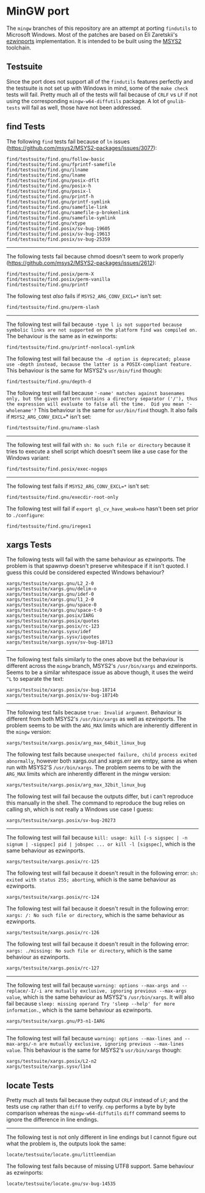 # MinGW port

The `mingw` branches of this repository are an attempt at porting `findutils` to Microsoft Windows. Most of the patches are based on Eli Zaretskii's [ezwinports](https://sourceforge.net/projects/ezwinports/files/) implementation. It is intended to be built using the [MSYS2](https://www.msys2.org/) toolchain.

## Testsuite

Since the port does not support all of the `findutils` features perfectly and the testsuite is not set up with Windows in mind, some of the `make check` tests will fail. Pretty much all of the tests will fail because of `CRLF` vs `LF` if not using the corresponding `mingw-w64-diffutils` package. A lot of `gnulib-tests` will fail as well, those have not been addressed.

## find Tests

The following `find` tests fail because of `ln` issues (https://github.com/msys2/MSYS2-packages/issues/3077):

```
find/testsuite/find.gnu/follow-basic
find/testsuite/find.gnu/fprintf-samefile
find/testsuite/find.gnu/ilname
find/testsuite/find.gnu/lname
find/testsuite/find.gnu/posix-dflt
find/testsuite/find.gnu/posix-h
find/testsuite/find.gnu/posix-l
find/testsuite/find.gnu/printf-h
find/testsuite/find.gnu/printf-symlink
find/testsuite/find.gnu/samefile-link
find/testsuite/find.gnu/samefile-p-brokenlink
find/testsuite/find.gnu/samefile-symlink
find/testsuite/find.gnu/xtype
find/testsuite/find.posix/sv-bug-19605
find/testsuite/find.posix/sv-bug-19613
find/testsuite/find.posix/sv-bug-25359
```

-------------------------------------------------------------------------------

The following tests fail because chmod doesn't seem to work properly (https://github.com/msys2/MSYS2-packages/issues/2612):

```
find/testsuite/find.posix/perm-X
find/testsuite/find.posix/perm-vanilla
find/testsuite/find.gnu/printf
```

The following test _also_ fails if `MSYS2_ARG_CONV_EXCL=*` isn't set:

```
find/testsuite/find.gnu/perm-slash
```

-------------------------------------------------------------------------------

The following test will fail because `-type l is not supported because symbolic links are not supported on the platform find was compiled on.` The behaviour is the same as in ezwinports:

```
find/testsuite/find.gnu/printf-nonlocal-symlink
```

The following test will fail because `the -d option is deprecated; please use -depth instead, because the latter is a POSIX-compliant feature.` This behaviour is the same for MSYS2's `usr/bin/find` though:

```
find/testsuite/find.gnu/depth-d
```

The following test will fail because `'-name' matches against basenames only, but the given pattern contains a directory separator ('/'), thus the expression will evaluate to false all the time.  Did you mean '-wholename'?` This behaviour is the same for `usr/bin/find` though. It also fails if `MSYS2_ARG_CONV_EXCL=`* isn't set:

```
find/testsuite/find.gnu/name-slash
```

-------------------------------------------------------------------------------

The following test will fail with `sh: No such file or directory` because it tries to execute a shell script which doesn't seem like a use case for the Windows variant:

```
find/testsuite/find.posix/exec-nogaps
```

-------------------------------------------------------------------------------

The following test fails if `MSYS2_ARG_CONV_EXCL=*` isn't set:

```
find/testsuite/find.gnu/execdir-root-only
```

The following test will fail if `export gl_cv_have_weak=no` hasn't been set prior to `./configure`:

```
find/testsuite/find.gnu/iregex1
```

## xargs Tests

The following tests will fail with the same behaviour as ezwinports. The problem is that spawnvp doesn't preserve whitespace if it isn't quoted. I guess this could be considered expected Windows behaviour?

```
xargs/testsuite/xargs.gnu/L2_2-0
xargs/testsuite/xargs.gnu/delim-o
xargs/testsuite/xargs.gnu/idef-0
xargs/testsuite/xargs.gnu/l1_2-0
xargs/testsuite/xargs.gnu/space-0
xargs/testsuite/xargs.gnu/space-t-0
xargs/testsuite/xargs.posix/IARG
xargs/testsuite/xargs.posix/quotes
xargs/testsuite/xargs.posix/rc-123
xargs/testsuite/xargs.sysv/idef
xargs/testsuite/xargs.sysv/iquotes
xargs/testsuite/xargs.sysv/sv-bug-18713
```

-------------------------------------------------------------------------------

The following test fails similarly to the ones above but the behaviour is different across the `mingw` branch, MSYS2's `/usr/bin/xargs` and ezwinports. Seems to be a similar whitespace issue as above though, it uses the weird `^L` to separate the text:

```
xargs/testsuite/xargs.posix/sv-bug-18714
xargs/testsuite/xargs.posix/sv-bug-18714b
```

-------------------------------------------------------------------------------

The following test fails because `true: Invalid argument`. Behaviour is different from both MSYS2's `/usr/bin/xargs` as well as ezwinports. The problem seems to be with the `ARG_MAX` limits which are inherently different in the `mingw` version:

```
xargs/testsuite/xargs.posix/arg_max_64bit_linux_bug
```

The following test fails because `unexpected failure, child process exited abnormally`, however both xargs.out and xargs.err are emtpy, same as when run with MSYS2'S `/usr/bin/xargs`. The problem seems to be with the `ARG_MAX` limits which are inherently different in the mingw version:

```
xargs/testsuite/xargs.posix/arg_max_32bit_linux_bug
```

The following test will fail because the outputs differ, but i can't reproduce this manually in the shell. The command to reproduce the bug relies on calling sh, which is not really a Windows use case I guess:

```
xargs/testsuite/xargs.posix/sv-bug-20273
```

-------------------------------------------------------------------------------

The following test will fail because `kill: usage: kill [-s sigspec | -n signum | -sigspec] pid | jobspec ... or kill -l [sigspec]`, which is the same behaviour as ezwinports.

```
xargs/testsuite/xargs.posix/rc-125
```

The following test will fail because it doesn't result in the following error: `sh: exited with status 255; aborting`, which is the same behaviour as ezwinports.

```
xargs/testsuite/xargs.posix/rc-124
```

The following test will fail because it doesn't result in the following error: `xargs: /: No such file or directory`, which is the same behaviour as ezwinports.

```
xargs/testsuite/xargs.posix/rc-126
```

The following test will fail because it doesn't result in the following error: `xargs: ./missing: No such file or directory`, which is the same behaviour as ezwinports.

```
xargs/testsuite/xargs.posix/rc-127
```

-------------------------------------------------------------------------------

The following test will fail because `warning: options --max-args and --replace/-I/-i are mutually exclusive, ignoring previous --max-args value`, which is the same behaviour as MSYS2's `/usr/bin/xargs`. It will also fail because `sleep: missing operand Try 'sleep --help' for more information.`, which is the same behaviour as ezwinports.

```
xargs/testsuite/xargs.gnu/P3-n1-IARG
```

-------------------------------------------------------------------------------

The following test will fail because `warning: options --max-lines and --max-args/-n are mutually exclusive, ignoring previous --max-lines value`. This behaviour is the same for MSYS2's `usr/bin/xargs` though:

```
xargs/testsuite/xargs.posix/L2-n2
xargs/testsuite/xargs.sysv/l1n4
```


## locate Tests

Pretty much all tests fail because they output `CRLF` instead of `LF`; and the tests use `cmp` rather than `diff` to verify. `cmp` performs a byte by byte comparison whereas the `mingw-w64-diffutils` `diff` command seems to ignore the difference in line endings.

-------------------------------------------------------------------------------

The following test is not only different in line endings but I cannot figure out what the problem is, the outputs look the same:

```
locate/testsuite/locate.gnu/littleendian
```

The following test fails because of missing UTF8 support. Same behaviour as ezwinports:

```
locate/testsuite/locate.gnu/sv-bug-14535
```
